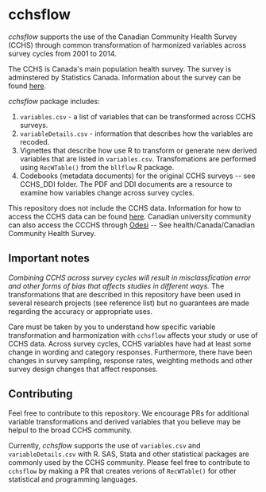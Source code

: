 # cchsflow

*cchsflow* supports the use of the Canadian Community Health Survey (CCHS) through common transformation of harmonized variables across survey cycles from 2001 to 2014. 

The CCHS is Canada's main population health survey. The survey is adminstered by Statistics Canada. Information about the survey can be found [here](http://www23.statcan.gc.ca/imdb/p2SV.pl?Function=getSurvey&SDDS=3226).

*cchsflow* package includes:

1. `variables.csv` - a list of variables that can be transformed across CCHS surveys.  
2. `variableDetails.csv` - information that describes how the variables are recoded.
3. Vignettes that describe how use R to transform or generate new derived variables that are listed in `variables.csv`. Transfomations are performed using `RecWTable()` from the `bllflow` R package. 
3. Codebooks (metadata documents) for the original CCHS surveys -- see CCHS_DDI folder. The PDF and DDI documents are a resource to examine how variables change across survey cycles. 

This repository does not include the CCHS data. Information for how to access the CCHS data can be found [here](https://www150.statcan.gc.ca/n1/pub/82-620-m/2005001/4144189-eng.htm). Canadian university community can also access the CCCHS through [Odesi](http://odesi2.scholarsportal.info/webview/) -- See health/Canada/Canadian Community Health Survey.

## Important notes

*Combining CCHS across survey cycles will result in misclassfication error and other forms of bias that affects studies in different ways.* The transformations that are described in this repository have been used in several research projects (see reference list) but no guarantees are made regarding the accuracy or appropriate uses.

Care must be taken by you to understand how specific variable transformation and harmonization with `cchsflow` affects your study or use of CCHS data. Across survey cycles, CCHS variables have had at least some change in wording and category responses. Furthermore, there have been changes in survey sampling, response rates, weighting methods and other survey design changes that affect responses. 

## Contributing

Feel free to contribute to this repository. We encourage PRs for additional variable transformations and derived variables that you believe may be helpul to the broad CCHS community. 

Currently, *cchsflow* supports the use of `variables.csv` and `variableDetails.csv` with R. SAS, Stata and other statistical packages are commonly used by the CCHS community. Please feel free to contribute to `cchsflow` by making a PR that creates verions of `RecWTable()` for other statistical and programming languages.
